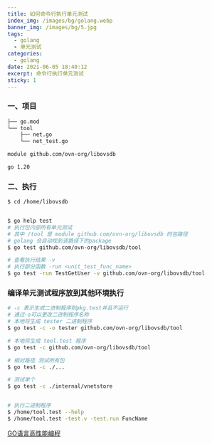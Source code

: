 ```yaml
---
title: 如何命令行执行单元测试
index_img: /images/bg/golang.webp
banner_img: /images/bg/5.jpg
tags:
  - golang
  - 单元测试
categories:
  - golang
date: 2021-06-05 18:40:12
excerpt: 命令行执行单元测试
sticky: 1
---
```


### 一、项目

``` bash
├── go.mod
└── tool
    ├── net.go
    └── net_test.go
```

``` bash
module github.com/ovn-org/libovsdb

go 1.20
```

### 二、执行

``` bash
$ cd /home/libovsdb


$ go help test
# 执行包内部所有单元测试
# 其中 /tool 是 module github.com/ovn-org/libovsdb 的包路径
# golang 会自动找到该路径下的package
$ go test github.com/ovn-org/libovsdb/tool

# 查看执行结果 -v
# 执行部分函数 -run <unit_test_func_name>
$ go test -run TestGetUser -v github.com/ovn-org/libovsdb/tool
```

### 编译单元测试程序放到其他环境执行

``` bash
# -c 表示生成二进制程序到pkg.test并且不运行
# 通过-o可以更改二进制程序名称
# 本地将生成 tester 二进制程序
$ go test -c -o tester github.com/ovn-org/libovsdb/tool

# 本地将生成 tool.test 程序
$ go test -c github.com/ovn-org/libovsdb/tool

# 相对路径 测试所有包
$ go test -c ./...

# 测试单个
$ go test -c ./internal/vnetstore


# 执行二进制程序
$ /home/tool.test --help
$ /home/tool.test -test.v -test.run FuncName
```

[GO语言高性能编程](https://geektutu.com/post/high-performance-go.html)